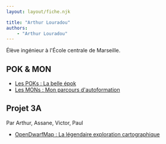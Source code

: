 ```yaml
---
layout: layout/fiche.njk

title: "Arthur Louradou"
authors:
    - "Arthur Louradou"
---
```


Élève ingénieur à l'École centrale de Marseille. 

## POK & MON

* [Les POKs : La belle épok](./pok)
* [Les MONs : Mon parcours d'autoformation](./mon)

## Projet 3A

Par Arthur, Assane, Victor, Paul

* [OpenDwarfMap : La légendaire exploration cartographique](../../../projets/2023-2024/OpenDwarfMap/)

